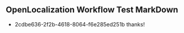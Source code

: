 ## OpenLocalization Workflow Test MarkDown
* 2cdbe636-2f2b-4618-8064-f6e285ed251b 
thanks!<!--HONumber=Mar16_HO4-->
